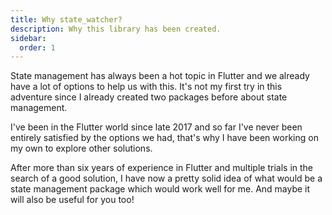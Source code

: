 ```yaml
---
title: Why state_watcher?
description: Why this library has been created.
sidebar:
  order: 1
---
```


State management has always been a hot topic in Flutter and we already have a lot of options to help us with this. It's not my first try in this adventure since I already created two packages before about state management.

I've been in the Flutter world since late 2017 and so far I've never been entirely satisfied by the options we had, that's why I have been working on my own to explore other solutions.

After more than six years of experience in Flutter and multiple trials in the search of a good solution, I have now a pretty solid idea of what would be a state management package which would work well for me. And maybe it will also be useful for you too!